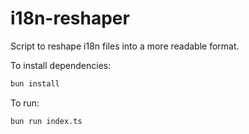 # i18n-reshaper

Script to reshape i18n files into a more readable format.

To install dependencies:

```bash
bun install
```

To run:

```bash
bun run index.ts
```
